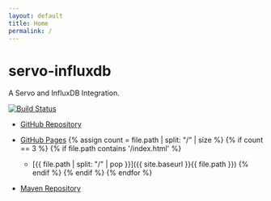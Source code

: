 ```yaml
---
layout: default
title: Home
permalink: /
---
```

# servo-influxdb

A Servo and InfluxDB Integration.

[![Build Status](https://travis-ci.org/PolymathicCoder/servo-influxdb.svg?branch=master)](https://travis-ci.org/PolymathicCoder/servo-influxdb)

* [GitHub Repository](https://github.com/PolymathicCoder/servo-influxdb)

* [GitHub Pages](https://PolymathicCoder.github.io/servo-influxdb)
{% assign count = file.path | split: "/" | size %}
{% if count == 3 %}
{% if file.path contains '/index.html' %}
    + [{{ file.path | split: "/" | pop }}]({{ site.baseurl }}{{ file.path }})
{% endif %}
{% endif %}
{% endfor %}

* [Maven Repository](https://raw.github.com/PolymathicCoder/servo-influxdbt/mvn-repo/)
